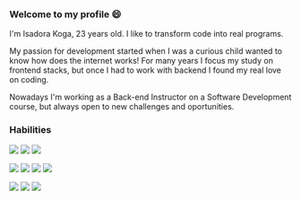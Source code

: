 ### Welcome to my profile 😄

I'm Isadora Koga, 23 years old.
I like to transform code into real programs.

My passion for development started when I was a curious child wanted to know how does the internet works!
For many years I focus my study on frontend stacks, but once I had to work with backend I found my real love on coding.

Nowadays I'm working as a Back-end Instructor on a Software Development course, but always open to new challenges and oportunities.

### Habilities

![](https://img.shields.io/badge/OS-Linux-informational?style=flat&logo=#FCC624&logoColor=white&color=2bbc8a)
![](https://img.shields.io/badge/OS-MacOS-informational?style=flat&logo=#000000&logoColor=white&color=2bbc8a)
![](https://img.shields.io/badge/OS-Windows-informational?style=flat&logo=#0078D6&logoColor=white&color=2bbc8a)

![](https://img.shields.io/badge/Code-JavaScript-informational?style=flat&logo=#F7DF1E&logoColor=white&color=2bbc8a)
![](https://img.shields.io/badge/Code-TypeScript-informational?style=flat&logo=#3178C6&logoColor=white&color=2bbc8a)
![](https://img.shields.io/badge/Code-Python-informational?style=flat&logo=#3776AB&logoColor=white&color=2bbc8a)
![](https://img.shields.io/badge/Tools-Docker-informational?style=flat&logo=#2496ED&logoColor=white&color=2bbc8a)

![](https://img.shields.io/badge/Code-React-informational?style=flat&logo=#61DAFB&logoColor=white&color=2bbc8a)
![](https://img.shields.io/badge/Code-Node-informational?style=flat&logo=#339933&logoColor=white&color=2bbc8a)
![](https://img.shields.io/badge/Code-NextJs-informational?style=flat&logo=#000000&logoColor=white&color=2bbc8a)

<!--
**isakoga/isakoga** is a ✨ _special_ ✨ repository because its `README.md` (this file) appears on your GitHub profile.

Here are some ideas to get you started:

- 🔭 I’m currently working on ...
- 🌱 I’m currently learning ...
- 👯 I’m looking to collaborate on ...
- 🤔 I’m looking for help with ...
- 💬 Ask me about ...
- 📫 How to reach me: ...
- 😄 Pronouns: ...
- ⚡ Fun fact: ...
-->
